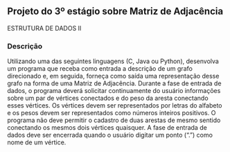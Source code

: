 ## Projeto do 3º estágio sobre Matriz de Adjacência
ESTRUTURA DE DADOS II
### Descrição
Utilizando uma das seguintes linguagens (C, Java ou Python), desenvolva um programa que receba como entrada a descrição de um grafo direcionado e, em seguida, forneça como saída uma representação desse grafo na forma de uma Matriz de Adjacência. 
Durante a fase de entrada de dados, o programa deverá solicitar continuamente do usuário informações sobre um par de vértices conectados e do peso da aresta conectando esses vértices. Os vértices devem ser representados por letras do alfabeto e os pesos devem ser representados como números inteiros positivos. O programa não deve permitir o cadastro de duas arestas de mesmo sentido conectando os mesmos dois vértices quaisquer. A fase de entrada de dados deve ser encerrada quando o usuário digitar um ponto (“.”) como nome de um vértice.

